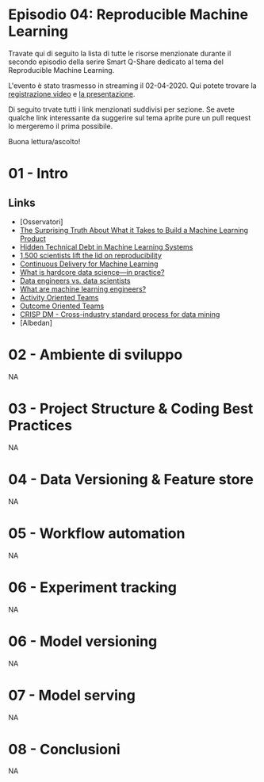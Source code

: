 # Episodio 04: Reproducible Machine Learning

Travate qui di seguito la lista di tutte le risorse menzionate durante il secondo episodio della serire Smart Q-Share dedicato al tema del Reproducible Machine Learning.

L'evento è stato trasmesso in streaming il 02-04-2020. Qui potete trovare la [registrazione video](TODO) e [la presentazione](TODO).

Di seguito trvate tutti i link menzionati suddivisi per sezione. Se avete qualche link interessante da suggerire sul tema aprite pure un pull request lo mergeremo il prima possibile.

Buona lettura/ascolto!


# 01 - Intro

## Links
- [Osservatori]
- [The Surprising Truth About What it Takes to Build a Machine Learning Product](https://medium.com/thelaunchpad/the-ml-surprise-f54706361a6c)
- [Hidden Technical Debt in Machine Learning Systems](https://papers.nips.cc/paper/5656-hidden-technical-debt-in-machine-learning-systems)
- [1,500 scientists lift the lid on reproducibility](https://www.nature.com/news/1-500-scientists-lift-the-lid-on-reproducibility-1.19970)
- [Continuous Delivery for Machine Learning](https://martinfowler.com/articles/cd4ml.html)
- [What is hardcore data science—in practice?](https://www.oreilly.com/radar/what-is-hardcore-data-science-in-practice/)
- [Data engineers vs. data scientists](https://www.oreilly.com/radar/what-are-machine-learning-engineers/)
- [What are machine learning engineers?](https://www.oreilly.com/radar/what-are-machine-learning-engineers/)
- [Activity Oriented Teams](https://martinfowler.com/bliki/ActivityOriented.html)
- [Outcome Oriented Teams](https://martinfowler.com/bliki/OutcomeOriented.html)
- [CRISP DM - Cross-industry standard process for data mining](https://www.the-modeling-agency.com/crisp-dm.pdf)
- [Albedan]

# 02 - Ambiente di sviluppo

NA

# 03 - Project Structure & Coding Best Practices

NA

# 04 - Data Versioning & Feature store

NA

# 05 - Workflow automation

NA

# 06 - Experiment tracking

NA

# 06 - Model versioning

NA

# 07 - Model serving

NA

# 08 - Conclusioni

NA
